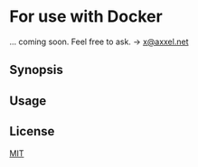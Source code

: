 #  For use with Docker

... coming soon.
 Feel free to ask. -> x@axxel.net

## Synopsis

## Usage

## License

[MIT](https://github.com/xxaxxelxx/xx_intromaster/blob/master/LICENSE.md)



